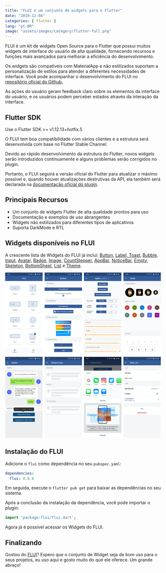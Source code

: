 ```yaml
---
title: "FLUI é um conjunto de widgets para o Flutter"
date: "2019-12-04"
categories: [ flutter ]
lang: "pt-BR"
image: "assets/images/category/flutter-full.png"
---
```


FLUI é um kit de widgets Open Source para o Flutter que possui muitos widgets de interface do usuário de alta qualidade, fornecendo recursos e funções mais avançados para melhorar a eficiência do desenvolvimento.

Os widgets são compatíveis com MaterialApp e não estilizados suportam a personalização de estilos para atender a diferentes necessidades de interface. Você pode acompanhar o desenvolvimento do FLUI no [repositório oficial do Github.](https://github.com/Rannie/flui/)

As ações do usuário geram feedback claro sobre os elementos da interface do usuário, e os usuários podem perceber estados através da interação da interface.

## Flutter SDK

Use o Flutter SDK >= v1.12.13+hotfix.5

O FLUI tem boa compatibilidade com vários clientes e a estrutura será desenvolvida com base no Flutter Stable Channel.

Devido ao rápido desenvolvimento da estrutura do Flutter, novos widgets serão introduzidos continuamente e alguns problemas serão corrigidos no plugin.

Portanto, o FLUI seguirá a versão oficial do Flutter para atualizar o máximo possível e, quando houver atualizações destrutivas da API, ela também será declarada na [documentação oficial do plugin](https://www.flui.xin/en/).

## Principais Recursos

- Um conjunto de widgets Flutter de alta qualidade prontos para uso
- Documentação e exemplos de uso abrangentes
- Widgets não estilizados para diferentes tipos de aplicativos
- Suporta DarkMode e RTL

## Widgets disponíveis no FLUI

A crescente lista de Widgets do FLUI já inclui: [Button](https://www.flui.xin/en/widgets/button.html), [Label, Toast,](https://www.flui.xin/en/widgets/button.html) [Bubble](https://www.flui.xin/en/widgets/button.html), [Input](https://www.flui.xin/en/widgets/button.html), [Avatar,](https://www.flui.xin/en/widgets/button.html) [Badge,](https://www.flui.xin/en/widgets/button.html) [Image,](https://www.flui.xin/en/widgets/button.html) [CountStepper](https://www.flui.xin/en/widgets/button.html), [AppBar](https://www.flui.xin/en/widgets/button.html), [NoticeBar](https://www.flui.xin/en/widgets/button.html), [Empty](https://www.flui.xin/en/widgets/button.html), [Skeleton](https://www.flui.xin/en/widgets/button.html), [BottomSheet,](https://www.flui.xin/en/widgets/button.html) [List](https://www.flui.xin/en/widgets/button.html) e [Theme](https://www.flui.xin/en/widgets/button.html).

![FLUI é um conjunto de widgets para usar com o Flutter](/assets/images/flui-widget-kit-flutter-964x1024.png)

## Instalação do FLUI

Adicione o `flui` como dependência no seu `pubspec.yaml`:

```yaml
dependencies:
  flui: 0.8.0
```

Em seguida, execute o `flutter pub get` para baixar as dependências no seu sistema.

Após a conclusão da instalação da dependência, você pode importar o plugin:

```dart
import 'package:flui/flui.dart';
```

Agora já é possível acessar os Widgets do FLUI.

## Finalizando

Gostou do [FLUI](https://www.luizeof.com.br/flui-e-um-conjunto-de-widgets-para-o-flutter/)? Espero que o conjunto de Widget seja de bom uso para o seus projetos, eu uso aqui e gosto muito do que ele oferece. Um grande abraço!
